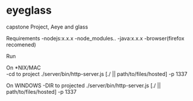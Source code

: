# eyeglass
capstone Project, Aeye and glass 


Requirements 
  -nodejs:x.x.x
    -node_modules.. 
  -java:x.x.x
  -browser(firefox recomened)
  
Run

On *NIX/MAC  
  -cd to project
  ./server/bin/http-server.js [./ || path/to/files/hosted] -p 1337
  

On WINDOWS
  -DIR to projected
  ./server/bin/http-server.js [./ || path/to/files/hosted] -p 1337
  
  
  
